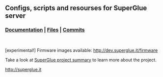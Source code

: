 ## Configs, scripts and resourses for SuperGlue server
### [Documentation](http://git.superglue.it/superglue/documentation/wikis/home) | [Files](http://git.superglue.it/superglue/serverside/tree/master) | [Commits](http://git.superglue.it/superglue/clientplugin/commits/master)  
&nbsp;  

[experimental!] Firmware images available: http://dev.superglue.it/firmware

Take a look at [SuperGlue project summary](http://git.superglue.it/superglue/documentation/wikis/home) to learn more about the project.  


http://superglue.it